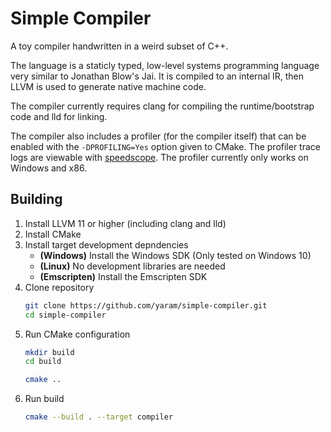 # Simple Compiler
A toy compiler handwritten in a weird subset of C++.

The language is a staticly typed, low-level systems programming language very similar to Jonathan Blow's Jai. It is compiled to an internal IR, then LLVM is used to generate native machine code. 

The compiler currently requires clang for compiling the runtime/bootstrap code and lld for linking.

The compiler also includes a profiler (for the compiler itself) that can be enabled with the `-DPROFILING=Yes` option given to CMake.
The profiler trace logs are viewable with [speedscope](https://www.speedscope.app). The profiler currently only works on Windows and x86.

## Building
1. Install LLVM 11 or higher (including clang and lld)
1. Install CMake
1. Install target development depndencies
    - __(Windows)__ Install the Windows SDK (Only tested on Windows 10)
    - __(Linux)__ No development libraries are needed
    - __(Emscripten)__ Install the Emscripten SDK
1. Clone repository
    ```bash
    git clone https://github.com/yaram/simple-compiler.git
    cd simple-compiler
    ```
1. Run CMake configuration
    ```bash
    mkdir build
    cd build

    cmake ..
    ```
1. Run build
    ```bash
    cmake --build . --target compiler
    ```